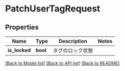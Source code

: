 # PatchUserTagRequest

## Properties

Name | Type | Description | Notes
------------ | ------------- | ------------- | -------------
**is_locked** | **bool** | タグのロック状態 | 

[[Back to Model list]](../README.md#documentation-for-models) [[Back to API list]](../README.md#documentation-for-api-endpoints) [[Back to README]](../README.md)


